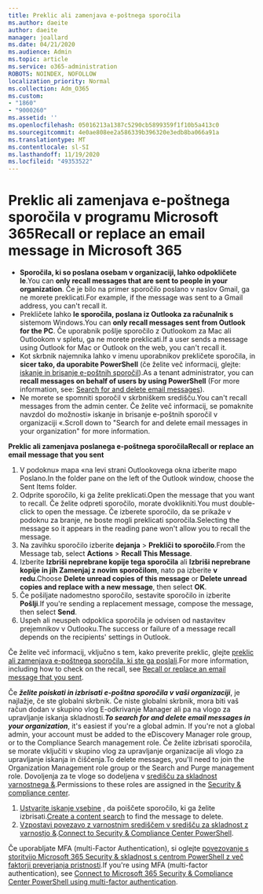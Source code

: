 ```yaml
---
title: Preklic ali zamenjava e-poštnega sporočila
ms.author: daeite
author: daeite
manager: joallard
ms.date: 04/21/2020
ms.audience: Admin
ms.topic: article
ms.service: o365-administration
ROBOTS: NOINDEX, NOFOLLOW
localization_priority: Normal
ms.collection: Adm_O365
ms.custom:
- "1860"
- "9000260"
ms.assetid: ''
ms.openlocfilehash: 05016213a1387c5290cb5899359f1f10b5a413c0
ms.sourcegitcommit: 4e0ae808ee2a586339b396320e3edb8ba066a91a
ms.translationtype: MT
ms.contentlocale: sl-SI
ms.lasthandoff: 11/19/2020
ms.locfileid: "49353522"
---
```

# <a name="recall-or-replace-an-email-message-in-microsoft-365"></a><span data-ttu-id="09418-102">Preklic ali zamenjava e-poštnega sporočila v programu Microsoft 365</span><span class="sxs-lookup"><span data-stu-id="09418-102">Recall or replace an email message in Microsoft 365</span></span>

- <span data-ttu-id="09418-103">**Sporočila, ki so poslana osebam v organizaciji, lahko odpokličete le**.</span><span class="sxs-lookup"><span data-stu-id="09418-103">You can **only recall messages that are sent to people in your organization**.</span></span> <span data-ttu-id="09418-104">Če je bilo na primer sporočilo poslano v naslov Gmail, ga ne morete preklicati.</span><span class="sxs-lookup"><span data-stu-id="09418-104">For example, if the message was sent to a Gmail address, you can't recall it.</span></span>
- <span data-ttu-id="09418-105">Prekličete lahko **le sporočila, poslana iz Outlooka za računalnik s** sistemom Windows.</span><span class="sxs-lookup"><span data-stu-id="09418-105">You can **only recall messages sent from Outlook for the PC**.</span></span> <span data-ttu-id="09418-106">Če uporabnik pošlje sporočilo z Outlookom za Mac ali Outlookom v spletu, ga ne morete preklicati.</span><span class="sxs-lookup"><span data-stu-id="09418-106">If a user sends a message using Outlook for Mac or Outlook on the web, you can't recall it.</span></span>
- <span data-ttu-id="09418-107">Kot skrbnik najemnika lahko v imenu uporabnikov prekličete sporočila, in **sicer tako, da uporabite PowerShell** (če želite več informacij, glejte: [iskanje in brisanje e-poštnih sporočil](https://docs.microsoft.com/microsoft-365/compliance/search-for-and-delete-messages-in-your-organization)).</span><span class="sxs-lookup"><span data-stu-id="09418-107">As a tenant administrator, you can **recall messages on behalf of users by using PowerShell** (For more information, see: [Search for and delete email messages](https://docs.microsoft.com/microsoft-365/compliance/search-for-and-delete-messages-in-your-organization)).</span></span>
- <span data-ttu-id="09418-108">Ne morete se spomniti sporočil v skrbniškem središču.</span><span class="sxs-lookup"><span data-stu-id="09418-108">You can't recall messages from the admin center.</span></span> <span data-ttu-id="09418-109">Če želite več informacij, se pomaknite navzdol do možnosti» iskanje in brisanje e-poštnih sporočil v organizaciji «.</span><span class="sxs-lookup"><span data-stu-id="09418-109">Scroll down to "Search for and delete email messages in your organization" for more information.</span></span>

<span data-ttu-id="09418-110">**Preklic ali zamenjava poslanega e-poštnega sporočila**</span><span class="sxs-lookup"><span data-stu-id="09418-110">**Recall or replace an email message that you sent**</span></span>

1. <span data-ttu-id="09418-111">V podoknu» mapa «na levi strani Outlookovega okna izberite mapo Poslano.</span><span class="sxs-lookup"><span data-stu-id="09418-111">In the folder pane on the left of the Outlook window, choose the Sent Items folder.</span></span>
2. <span data-ttu-id="09418-112">Odprite sporočilo, ki ga želite preklicati.</span><span class="sxs-lookup"><span data-stu-id="09418-112">Open the message that you want to recall.</span></span> <span data-ttu-id="09418-113">Če želite odpreti sporočilo, morate dvoklikniti.</span><span class="sxs-lookup"><span data-stu-id="09418-113">You must double-click to open the message.</span></span> <span data-ttu-id="09418-114">Če izberete sporočilo, da se prikaže v podoknu za branje, ne boste mogli preklicati sporočila.</span><span class="sxs-lookup"><span data-stu-id="09418-114">Selecting the message so it appears in the reading pane won't allow you to recall the message.</span></span>
3. <span data-ttu-id="09418-115">Na zavihku sporočilo izberite **dejanja**  >  **Prekliči to sporočilo**.</span><span class="sxs-lookup"><span data-stu-id="09418-115">From the Message tab, select **Actions** > **Recall This Message**.</span></span>
4. <span data-ttu-id="09418-116">Izberite **Izbriši neprebrane kopije tega sporočila** ali **Izbriši neprebrane kopije in jih Zamenjaj z novim sporočilom**, nato pa izberite **v redu**.</span><span class="sxs-lookup"><span data-stu-id="09418-116">Choose **Delete unread copies of this message** or **Delete unread copies and replace with a new message**, then select **OK**.</span></span>
5. <span data-ttu-id="09418-117">Če pošiljate nadomestno sporočilo, sestavite sporočilo in izberite **Pošlji**.</span><span class="sxs-lookup"><span data-stu-id="09418-117">If you're sending a replacement message, compose the message, then select **Send**.</span></span>
6. <span data-ttu-id="09418-118">Uspeh ali neuspeh odpoklica sporočila je odvisen od nastavitev prejemnikov v Outlooku.</span><span class="sxs-lookup"><span data-stu-id="09418-118">The success or failure of a message recall depends on the recipients' settings in Outlook.</span></span>

<span data-ttu-id="09418-119">Če želite več informacij, vključno s tem, kako preverite preklic, glejte [preklic ali zamenjava e-poštnega sporočila, ki ste ga poslali](https://support.office.com/article/35027f88-d655-4554-b4f8-6c0729a723a0).</span><span class="sxs-lookup"><span data-stu-id="09418-119">For more information, including how to check on the recall, see [Recall or replace an email message that you sent](https://support.office.com/article/35027f88-d655-4554-b4f8-6c0729a723a0).</span></span>

<span data-ttu-id="09418-120">Če **_želite poiskati in izbrisati e-poštna sporočila v vaši organizaciji_**, je najlažje, če ste globalni skrbnik. Če niste globalni skrbnik, mora biti vaš račun dodan v skupino vlog E-odkrivanje Manager ali pa na vlogo za upravljanje iskanja skladnosti.</span><span class="sxs-lookup"><span data-stu-id="09418-120">**_To search for and delete email messages in your organization_**, it's easiest if you're a global admin. If you're not a global admin, your account must be added to the eDiscovery Manager role group, or to the Compliance Search management role.</span></span> <span data-ttu-id="09418-121">Če želite izbrisati sporočila, se morate vključiti v skupino vlog za upravljanje organizacije ali vlogo za upravljanje iskanja in čiščenja.</span><span class="sxs-lookup"><span data-stu-id="09418-121">To delete messages, you'll need to join the Organization Management role group or the Search and Purge management role.</span></span> <span data-ttu-id="09418-122">Dovoljenja za te vloge so dodeljena v [središču za skladnost varnostnega &](https://protection.office.com/).</span><span class="sxs-lookup"><span data-stu-id="09418-122">Permissions to these roles are assigned in the [Security & compliance center](https://protection.office.com/).</span></span>

1. <span data-ttu-id="09418-123">[Ustvarite iskanje vsebine](https://docs.microsoft.com/microsoft-365/compliance/content-search) , da poiščete sporočilo, ki ga želite izbrisati.</span><span class="sxs-lookup"><span data-stu-id="09418-123">[Create a content search](https://docs.microsoft.com/microsoft-365/compliance/content-search) to find the message to delete.</span></span>
2. <span data-ttu-id="09418-124">[Vzpostavi povezavo z varnostnim središčem v središču za skladnost z varnostjo &](https://docs.microsoft.com/powershell/exchange/office-365-scc/connect-to-scc-powershell/connect-to-scc-powershell).</span><span class="sxs-lookup"><span data-stu-id="09418-124">[Connect to Security & Compliance Center PowerShell](https://docs.microsoft.com/powershell/exchange/office-365-scc/connect-to-scc-powershell/connect-to-scc-powershell).</span></span>

<span data-ttu-id="09418-125">Če uporabljate MFA (multi-Factor Authentication), si oglejte [povezovanje s storitvijo Microsoft 365 Security & skladnost s centrom PowerShell z več faktorji preverjanja pristnosti](https://docs.microsoft.com/powershell/exchange/office-365-scc/connect-to-scc-powershell/mfa-connect-to-scc-powershell).</span><span class="sxs-lookup"><span data-stu-id="09418-125">If you're using MFA (multi-factor authentication), see [Connect to Microsoft 365 Security & Compliance Center PowerShell using multi-factor authentication](https://docs.microsoft.com/powershell/exchange/office-365-scc/connect-to-scc-powershell/mfa-connect-to-scc-powershell).</span></span>
